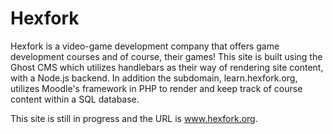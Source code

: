 # Hexfork
Hexfork is a video-game development company that offers game development courses and of course, their games! 
This site is built using the Ghost CMS which utilizes handlebars as their way of rendering site content, with a Node.js backend.
In addition the subdomain, learn.hexfork.org, utilizes Moodle's framework in PHP to render and keep track of course content within a SQL database. 

This site is still in progress and the URL is www.hexfork.org.
